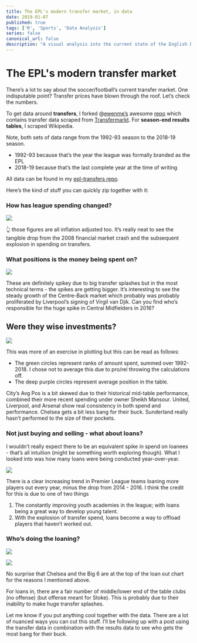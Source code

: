 ```yaml
---
title: The EPL's modern transfer market, in data
date: 2019-01-07
published: true
tags: ['R', 'Sports', 'Data Analysis']
series: false
canonical_url: false
description: "A visual analysis into the current state of the English Premier League's transfer market."
---
```



# The EPL's modern transfer market

There’s a lot to say about the soccer/football’s current transfer
market. One indisputable point? Transfer prices have blown through the
roof. Let’s check the numbers.

To get data around **transfers**, I forked
@[ewenme’s](https://github.com/ewenme) awesome
[repo](https://github.com/ewenme/transfers) which contains transfer data
scraped from [Transfermarkt](https://www.transfermarkt.co.uk/). For
**season-end results tables**, I scraped Wikipedia.

Note, both sets of data range from the 1992-93 season to the 2018-19
season.

-   1992-93 because that’s the year the league was formally branded as
    the EPL
-   2018-19 because that’s the last complete year at the time of writing

All data can be found in my [epl-transfers
repo](https://github.com/delafields/data-projects/tree/master/epl-transfers).

Here’s the kind of stuff you can quickly zip together with it:

### How has league spending changed?

![](images/total_spend_YoY.png)

👆 those figures are all inflation adjusted too. It’s really neat to see
the tangible drop from the 2008 financial market crash and the
subsequent explosion in spending on transfers.

### What positions is the money being spent on?

![](images/position_spend_YoY.png)

These are definitely spikey due to big transfer splashes but in the most
technical terms - the spikes are getting bigger. It’s interesting to see
the steady growth of the Centre-Back market which probably was probably
proliferated by Liverpool’s signing of Virgil van Djik. Can you find
who’s responsible for the huge spike in Central Midfielders in 2016?

Were they wise investments?
---------------------------

![](images/spend_vs_rank.png)

This was more of an exercise in plotting but this can be read as
follows:

-   The green circles represent ranks of amount spent, summed over
    1992-2018. I chose not to average this due to pro/rel throwing the calculations off.
-   The deep purple circles represent average position in the table.

City’s Avg Pos is a bit skewed due to their historical mid-table
performance, combined their more recent spending under owner Sheikh
Mansour. United, Liverpool, and Arsenal show real consistency in both
spend and performance. Chelsea gets a bit less bang for their buck.
Sunderland really hasn’t performed to the size of their pockets.

### Not just buying and selling - what about loans?

I wouldn’t really expect there to be an equivalent spike in spend on
loanees - that’s all intuition (might be something worth exploring
though). What I looked into was how many loans were being conducted
year-over-year.

![](images/loans_YoY.png)

There is a clear increasing trend in Premier League teams loaning more
players out every year, minus the drop from 2014 - 2016. I think the
credit for this is due to one of two things

1.  The constantly improving youth academies in the league; with loans
    being a great way to develop young talent.
2.  With the explosion of transfer spend, loans become a way to offload
    players that haven’t worked out.

### Who’s doing the loaning?

![](images/loans_per_team.png)

![](images/loans_by_movementNteam.png)

No surprise that Chelsea and the Big 6 are at the top of the loan out
chart for the reasons I mentioned above.

For loans in, there are a fair number of middle/lower end of the table
clubs (no offense) (but offense meant for Stoke). This is probably due
to their inability to make huge transfer splashes.

Let me know if you put anything cool together with the data. There are a
lot of nuanced ways you can cut this stuff. I’ll be following up with a
post using the transfer data in combination with the results data to see
who gets the most bang for their buck.